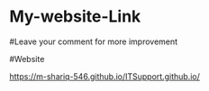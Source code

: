 # My-website-Link

#Leave your comment for more improvement


#Website


https://m-shariq-546.github.io/ITSupport.github.io/

